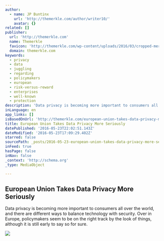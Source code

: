 ```yaml
---
author:
  - name: JP Buntinx
    url: 'http://themerkle.com/author/writer10/'
    avatar: {}
related: []
publisher:
  url: 'http://themerkle.com'
  name: Themerkle
  favicon: 'http://themerkle.com/wp-content/uploads/2016/03/cropped-merkle-white-1-192x192.png'
  domain: themerkle.com
keywords:
  - privacy
  - data
  - juggling
  - regarding
  - policymakers
  - european
  - risk-versus-reward
  - enterprises
  - well-known
  - protection
description: 'Data privacy is becoming more important to consumers all over the world, and there are different ways to balance technology with security. Over in Europe, policymakers seem to be on the right track by the look of things, although it is still early to say so for sure.'
inLanguage: en
app_links: []
isBasedOnUrl: 'http://themerkle.com/european-union-takes-data-privacy-more-seriously/'
title: European Union Takes Data Privacy More Seriously
datePublished: '2016-05-23T22:02:51.143Z'
dateModified: '2016-05-23T17:09:29.402Z'
starred: false
sourcePath: _posts/2016-05-23-european-union-takes-data-privacy-more-seriously.md
inFeed: true
hasPage: false
inNav: false
_context: 'http://schema.org'
_type: MediaObject

---
```

<article style=""><h1>European Union Takes Data Privacy More Seriously</h1><p>Data privacy is becoming more important to consumers all over the world, and there are different ways to balance technology with security. Over in Europe, policymakers seem to be on the right track by the look of things, although it is still early to say so for sure.</p><img src="http://themerkle.com/wp-content/uploads/2016/05/shutterstock_345765515.jpg" /></article>